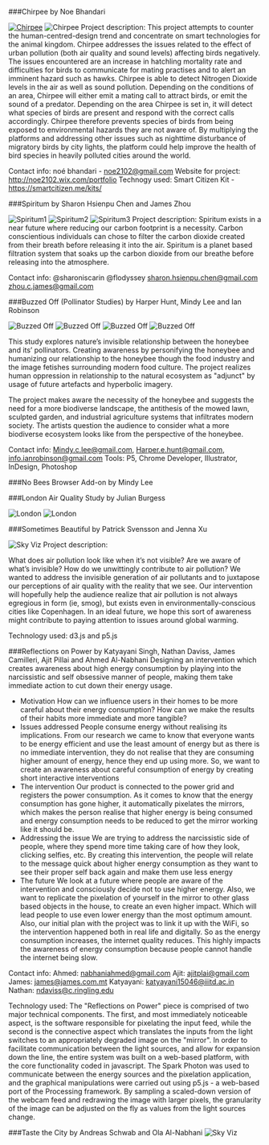 ###Chirpee
by Noe Bhandari

[![Chirpee](https://raw.githubusercontent.com/tegacodes/EccentricInterfaces/master/attachments/studentwork/chirpee/chirpeevid.png)](https://vimeo.com/177072931)
![Chirpee](https://raw.githubusercontent.com/tegacodes/EccentricInterfaces/master/attachments/studentwork/chirpee/c1.gif)
Project description:
This project attempts to counter the human-centred-design trend and concentrate on smart technologies for the animal kingdom. Chirpee addresses the issues related to the effect of urban pollution (both air quality and sound levels) affecting birds negatively. The issues encountered are an increase in hatchling mortality rate and difficulties for birds to communicate for mating practises and to alert an imminent hazard such as hawks.
Chirpee is able to detect Nitrogen Dioxide levels in the air as well as sound pollution. Depending on the conditions of an area, Chirpee will either emit a mating call to attract birds, or emit the sound of a predator. Depending on the area Chirpee is set in, it will detect what species of birds are present and respond with the correct calls accordingly.
Chirpee therefore prevents species of birds from being exposed to environmental hazards they are not aware of. 
By multiplying the platforms and addressing other issues such as nighttime disturbance of migratory birds by city lights, the platform could help improve the health of bird species in heavily polluted cities around the world.

Contact info: noé bhandari - noe2102@gmail.com
Website for project: http://noe2102.wix.com/portfolio
Technogy used: Smart Citizen Kit - https://smartcitizen.me/kits/
  
###Spiritum
by Sharon Hsienpu Chen and James Zhou 

![Spiritum1](https://raw.githubusercontent.com/tegacodes/EccentricInterfaces/master/attachments/studentwork/spiritum/s2.jpg)
![Spiritum2](https://raw.githubusercontent.com/tegacodes/EccentricInterfaces/master/attachments/studentwork/spiritum/s1.jpg)
![Spiritum3](https://raw.githubusercontent.com/tegacodes/EccentricInterfaces/master/attachments/studentwork/spiritum/s3.jpg)
Project description:
Spiritum exists in a near future where reducing our carbon footprint is a necessity. Carbon conscientious individuals can chose to filter the carbon dioxide created from their breath before releasing it into the air. Spiritum is a planet based filtration system that soaks up the carbon dioxide from our breathe before releasing into the atmosphere.

Contact info: @sharoniscarin @flodyssey
sharon.hsienpu.chen@gmail.com
zhou.c.james@gmail.com

###Buzzed Off (Pollinator Studies)
by Harper Hunt, Mindy Lee and Ian Robinson

![Buzzed Off](https://raw.githubusercontent.com/tegacodes/EccentricInterfaces/master/attachments/studentwork/buzzedoff/b1.jpg)
![Buzzed Off](https://raw.githubusercontent.com/tegacodes/EccentricInterfaces/master/attachments/studentwork/buzzedoff/b4.gif)
![Buzzed Off](https://raw.githubusercontent.com/tegacodes/EccentricInterfaces/master/attachments/studentwork/buzzedoff/b2.jpg)
![Buzzed Off](https://raw.githubusercontent.com/tegacodes/EccentricInterfaces/master/attachments/studentwork/buzzedoff/b3.jpg)

This study explores nature’s invisible relationship between the honeybee and its’ pollinators.  Creating awareness by personifying the honeybee and humanizing our relationship to the honeybee though the food industry and the image fetishes surrounding modern food culture.  The project realizes human oppression in relationship to the natural ecosystem as "adjunct" by usage of future artefacts and hyperbolic imagery.
  
The project makes aware the necessity of the honeybee and suggests the need for a more biodiverse landscape, the antithesis of the mowed lawn, sculpted garden, and industrial agriculture systems that infiltrates modern society.  The artists question the audience to consider what a more biodiverse ecosystem looks like from the perspective of the honeybee.
  
Contact info: Mindy.c.lee@gmail.com, Harper.e.hunt@gmail.com, info.ianrobinson@gmail.com
Tools: P5, Chrome Developer, Illustrator, InDesign, Photoshop

###No Bees Browser Add-on
by Mindy Lee

###London Air Quality Study
by Julian Burgess

![London](https://raw.githubusercontent.com/tegacodes/EccentricInterfaces/master/attachments/studentwork/airquality/a1.jpg)
![London](https://raw.githubusercontent.com/tegacodes/EccentricInterfaces/master/attachments/studentwork/airquality/a2.jpg)

###Sometimes Beautiful
by Patrick Svensson and Jenna Xu

![Sky Viz](https://raw.githubusercontent.com/tegacodes/EccentricInterfaces/master/attachments/studentwork/skyviz/sky1.jpg)
Project description:

What does air pollution look like when it’s not visible? Are we aware of what’s invisible? How do we unwittingly contribute to air pollution? We wanted to address the invisible generation of air pollutants and to juxtapose our perceptions of air quality with the reality that we see. Our intervention will hopefully help the audience realize that air pollution is not always egregious in form (ie, smog), but exists even in environmentally-conscious cities like Copenhagen. In an ideal future, we hope this sort of awareness might contribute to paying attention to issues around global warming.

Technology used: d3.js and p5.js

###Reflections on Power
by Katyayani Singh, Nathan Daviss, James Camilleri, Ajit Pillai and Ahmed Al-Nabhani 
Designing an intervention which creates awareness about high energy consumption by playing into the narcissistic and self obsessive manner of people, making them take immediate action to cut down their energy usage.
- Motivation
How can we influence users in their homes to be more careful
about their energy consumption?
How can we make the results of their habits more immediate and more tangible?
- Issues addressed
People consume energy without realising its implications. From our research we came to know that everyone wants to be energy efficient and use the least amount of energy but as there is no immediate intervention, they do not realise that they are consuming higher amount of energy, hence they end up using more.
So, we want to create an awareness about careful consumption of energy by creating short interactive interventions
- The intervention
Our product is connected to the power grid and registers the power consumption. As it comes to know that the energy consumption has gone higher, it automatically pixelates the mirrors, which makes the person realise that higher energy is being consumed and energy consumption needs to be reduced to get the mirror working like it should be.
- Addressing the issue
We are trying to address the narcissistic side of people, where they spend more time taking care of how they look, clicking selfies, etc. By creating this intervention, the people will relate to the message quick about higher energy consumption as they want to see their proper self back again and make them use less energy
- The future
We look at a future where people are aware of the intervention and consciously decide not to use higher energy. Also, we want to replicate the pixelation of yourself in the mirror to other glass based objects in the house, to create an even higher impact. Which will lead people to use even lower energy than the most optimum amount. Also, our initial plan with the project was to link it up with the WiFi, so the intervention happened both in real life and digitally. So as the energy consumption increases, the internet quality reduces. This highly impacts the awareness of energy consumption because people cannot handle the internet being slow.

Contact info: 
Ahmed:     nabhaniahmed@gmail.com
Ajit:      ajitplai@gmail.com
James:     james@james.com.mt
Katyayani: katyayani15046@iiitd.ac.in
Nathan: ndaviss@c.ringling.edu

Technology used:
The "Reflections on Power" piece is comprised of two major technical components. The first, and most immediately noticeable aspect, is the software responsible for pixelating the input feed, while the second is the connective aspect which translates the inputs from the light switches to an appropriately degraded image on the "mirror". In order to facilitate communication between the light sources, and allow for expansion down the line, the entire system was built on a web-based platform, with the core functionality coded in javascript. The Spark Photon was used to communicate between the energy sources and the pixelation application, and the graphical manipulations were carried out using p5.js - a web-based port of the Processing framework. By sampling a scaled-down version of the webcam feed and redrawing the image with larger pixels, the granularity of the image can be adjusted on the fly as values from the light sources change.

###Taste the City
by Andreas Schwab and Ola Al-Nabhani 
![Sky Viz](https://raw.githubusercontent.com/tegacodes/EccentricInterfaces/master/attachments/studentwork/tastecity/t1.jpg)
